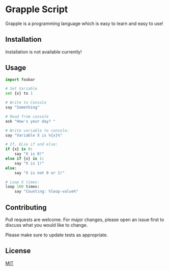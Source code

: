 # Grapple Script

Grapple is a programming language which is easy to learn and easy to use!

## Installation

Installation is not available currently!

## Usage

```python
import foobar

# Set Variable
set {x} to 1

# Write to Console
say "Something"

# Read from console
ask "How's your day? "

# Write variable to console:
say "Variable X is %{x}%"

# If, ELse if and else:
if {x} is 0:
    say "X is 0!"
else if {x} is 1:
    say "X is 1!"
else:
    say "X is not 0 or 1!"

# Loop X times:
loop 100 times:
    say "Counting: %loop-value%"
```

## Contributing
Pull requests are welcome. For major changes, please open an issue first to discuss what you would like to change.

Please make sure to update tests as appropriate.

## License
[MIT](https://choosealicense.com/licenses/mit/)